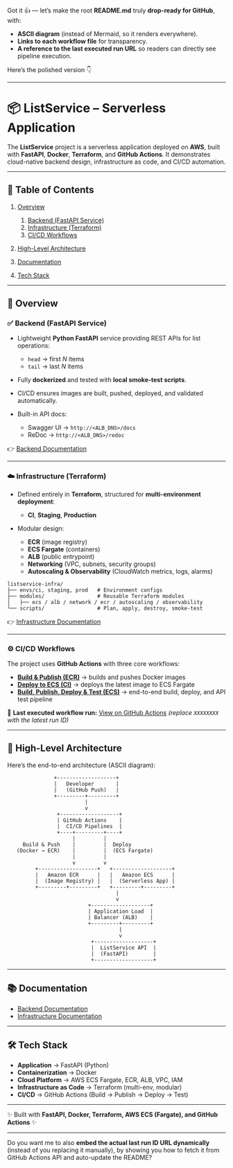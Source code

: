 Got it 👍 — let’s make the root **README.md** truly **drop-ready for GitHub**, with:

* **ASCII diagram** (instead of Mermaid, so it renders everywhere).
* **Links to each workflow file** for transparency.
* **A reference to the last executed run URL** so readers can directly see pipeline execution.

Here’s the polished version 👇

---

# 📦 ListService – Serverless Application

The **ListService** project is a serverless application deployed on **AWS**, built with **FastAPI**, **Docker**, **Terraform**, and **GitHub Actions**.
It demonstrates cloud-native backend design, infrastructure as code, and CI/CD automation.

---

## 📑 Table of Contents

1. [Overview](#-overview)

   1. [Backend (FastAPI Service)](#-backend-fastapi-service)
   2. [Infrastructure (Terraform)](#%EF%B8%8F-infrastructure-terraform)
   3. [CI/CD Workflows](#%EF%B8%8F-cicd-workflows)
2. [High-Level Architecture](#-high-level-architecture)
3. [Documentation](#-documentation)
4. [Tech Stack](#-tech-stack)

---

## 🚀 Overview

### ✅ Backend (FastAPI Service)

* Lightweight **Python FastAPI** service providing REST APIs for list operations:

  * `head` → first *N* items
  * `tail` → last *N* items
* Fully **dockerized** and tested with **local smoke-test scripts**.
* CI/CD ensures images are built, pushed, deployed, and validated automatically.
* Built-in API docs:

  * Swagger UI → `http://<ALB_DNS>/docs`
  * ReDoc → `http://<ALB_DNS>/redoc`

👉 [Backend Documentation](listservice-backend/README.md)

---

### ☁️ Infrastructure (Terraform)

* Defined entirely in **Terraform**, structured for **multi-environment deployment**:

  * **CI**, **Staging**, **Production**
* Modular design:

  * **ECR** (image registry)
  * **ECS Fargate** (containers)
  * **ALB** (public entrypoint)
  * **Networking** (VPC, subnets, security groups)
  * **Autoscaling & Observability** (CloudWatch metrics, logs, alarms)

```
listservice-infra/
├── envs/ci, staging, prod   # Environment configs
├── modules/                 # Reusable Terraform modules
│   ├── ecs / alb / network / ecr / autoscaling / observability
└── scripts/                 # Plan, apply, destroy, smoke-test
```

👉 [Infrastructure Documentation](listservice-infra/README.md)

---

### ⚙️ CI/CD Workflows

The project uses **GitHub Actions** with three core workflows:

* **[Build & Publish (ECR)](.github/workflows/build-publish.yml)** → builds and pushes Docker images
* **[Deploy to ECS (CI)](.github/workflows/deploy-ecs.yml)** → deploys the latest image to ECS Fargate
* **[Build, Publish, Deploy & Test (ECS)](.github/workflows/build-publish-deploy-test.yml)** → end-to-end build, deploy, and API test pipeline

🔗 **Last executed workflow run:**
[View on GitHub Actions](https://github.com/humayun-rashid/withSecure-Assignment/actions/runs/XXXXXXXX)
*(replace `XXXXXXXX` with the latest run ID)*

---

## 🔮 High-Level Architecture

Here’s the end-to-end architecture (ASCII diagram):

```
               +-------------------+
               |   Developer       |
               |   (GitHub Push)   |
               +---------+---------+
                         |
                         v
                +-------------------+
                | GitHub Actions    |
                |  CI/CD Pipelines  |
                +----+---------+----+
                     |         |
     Build & Push    |         |  Deploy
   (Docker → ECR)    |         |  (ECS Fargate)
                     |         |
                     v         v
         +-------------------+   +-------------------+
         |   Amazon ECR      |   |   Amazon ECS      |
         |  (Image Registry) |   |  (Serverless App) |
         +---------+---------+   +---------+---------+
                                   |
                                   v
                          +-------------------+
                          | Application Load  |
                          | Balancer (ALB)    |
                          +---------+---------+
                                    |
                                    v
                           +-------------------+
                           |  ListService API  |
                           |  (FastAPI)        |
                           +-------------------+
```

---

## 📚 Documentation

* [Backend Documentation](listservice-backend/README.md)
* [Infrastructure Documentation](listservice-infra/README.md)

---

## 🛠 Tech Stack

* **Application** → FastAPI (Python)
* **Containerization** → Docker
* **Cloud Platform** → AWS ECS Fargate, ECR, ALB, VPC, IAM
* **Infrastructure as Code** → Terraform (multi-env, modular)
* **CI/CD** → GitHub Actions (Build → Publish → Deploy → Test)

---

✨ Built with **FastAPI, Docker, Terraform, AWS ECS (Fargate), and GitHub Actions** ✨

---

Do you want me to also **embed the actual last run ID URL dynamically** (instead of you replacing it manually), by showing you how to fetch it from GitHub Actions API and auto-update the README?
